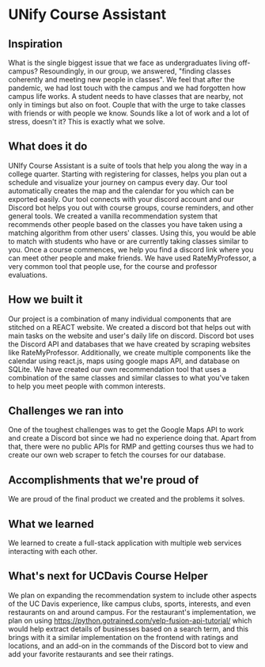 # UNify Course Assistant
## Inspiration
What is the single biggest issue that we face as undergraduates living off-campus? Resoundingly, in our group, we answered, "finding classes coherently and meeting new people in classes". We feel that after the pandemic, we had lost touch with the campus and we had forgotten how campus life works. A student needs to have classes that are nearby, not only in timings but also on foot. Couple that with the urge to take classes with friends or with people we know. Sounds like a lot of work and a lot of stress, doesn't it? This is exactly what we solve.

## What does it do
UNIfy Course Assistant is a suite of tools that help you along the way in a college quarter. Starting with registering for classes, helps you plan out a schedule and visualize your journey on campus every day. Our tool automatically creates the map and the calendar for you which can be exported easily. Our tool connects with your discord account and our Discord bot helps you out with course groups, course reminders, and other general tools. We created a vanilla recommendation system that recommends other people based on the classes you have taken using a matching algorithm from other users' classes. Using this, you would be able to match with students who have or are currently taking classes similar to you. Once a course commences, we help you find a discord link where you can meet other people and make friends. We have used RateMyProfessor, a very common tool that people use, for the course and professor evaluations.

## How we built it

Our project is a combination of many individual components that are stitched on a REACT website. We created a discord bot that helps out with main tasks on the website and user's daily life on discord. Discord bot uses the Discord API and databases that we have created by scraping websites like RateMyProfessor. Additionally, we create multiple components like the calendar using react.js, maps using google maps API, and database on SQLite. We have created our own recommendation tool that uses a combination of the same classes and similar classes to what you've taken to help you meet people with common interests.

## Challenges we ran into
One of the toughest challenges was to get the Google Maps API to work and create a Discord bot since we had no experience doing that. Apart from that, there were no public APIs for RMP and getting courses thus we had to create our own web scraper to fetch the courses for our database.

## Accomplishments that we're proud of
We are proud of the final product we created and the problems it solves. 

## What we learned
We learned to create a full-stack application with multiple web services interacting with each other.

## What's next for UCDavis Course Helper

We plan on expanding the recommendation system to include other aspects of the UC Davis experience, like campus clubs, sports, interests, and even restaurants on and around campus. For the restaurant's implementation, we plan on using https://python.gotrained.com/yelp-fusion-api-tutorial/ which would help extract details of businesses based on a search term, and this brings with it a similar implementation on the frontend with ratings and locations, and an add-on in the commands of the Discord bot to view and add your favorite restaurants and see their ratings.
